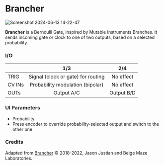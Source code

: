 # Brancher

![Screenshot 2024-06-13 14-22-47](https://github.com/djphazer/O_C-Phazerville/assets/109086194/2d8ccf00-5b5a-4458-bf21-f141d0709aa5)

**Brancher** is a Bernoulli Gate, inspired by Mutable Instruments Branches. It sends incoming gate or clock to one of two outputs, based on a selected probability.

### I/O

|        |                1/3                 |    2/4     |
| ------ | :--------------------------------: | :--------: |
| TRIG   | Signal (clock or gate) for routing | No effect  |
| CV INs |  Probability modulation (bipolar)  | No effect  |
| OUTs   |             Output A/C             | Output B/D |

### UI Parameters
* Probability
* Press encoder to override probability-selected output and switch to the other one

### Credits
Adapted from [Brancher](https://github.com/Chysn/O_C-HemisphereSuite/wiki/Brancher) © 2018-2022, Jason Justian and Beige Maze Laboratories. 

